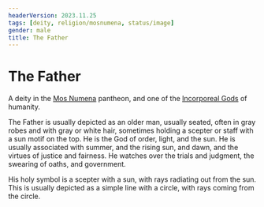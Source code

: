 ```yaml
---
headerVersion: 2023.11.25
tags: [deity, religion/mosnumena, status/image]
gender: male
title: The Father
---
```

# The Father

A deity in the [Mos Numena](<../../../religions/mos-numena/mos-numena.md>) pantheon, and one of the [Incorporeal Gods](<../incorporeal-gods.md>) of humanity. 

The Father is usually depicted as an older man, usually seated, often in gray robes and with gray or white hair, sometimes holding a scepter or staff with a sun motif on the top. He is the God of order, light, and the sun. He is usually associated with summer, and the rising sun, and dawn, and the virtues of justice and fairness. He watches over the trials and judgment, the swearing of oaths, and government.

His holy symbol is a scepter with a sun, with rays radiating out from the sun. This is usually depicted as a simple line with a circle, with rays coming from the circle.


